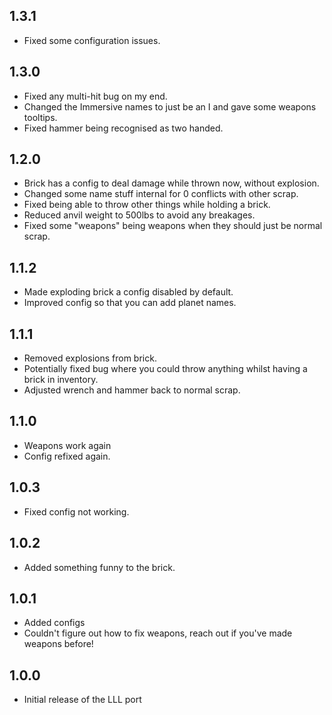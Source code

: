 ## 1.3.1
- Fixed some configuration issues.

## 1.3.0
- Fixed any multi-hit bug on my end.
- Changed the Immersive names to just be an I and gave some weapons tooltips.
- Fixed hammer being recognised as two handed.

## 1.2.0
- Brick has a config to deal damage while thrown now, without explosion.
- Changed some name stuff internal for 0 conflicts with other scrap.
- Fixed being able to throw other things while holding a brick.
- Reduced anvil weight to 500lbs to avoid any breakages.
- Fixed some "weapons" being weapons when they should just be normal scrap.

## 1.1.2
- Made exploding brick a config disabled by default.
- Improved config so that you can add planet names.

## 1.1.1
- Removed explosions from brick.
- Potentially fixed bug where you could throw anything whilst having a brick in inventory.
- Adjusted wrench and hammer back to normal scrap.

## 1.1.0
- Weapons work again
- Config refixed again.

## 1.0.3
- Fixed config not working.

## 1.0.2
- Added something funny to the brick.

## 1.0.1
- Added configs
- Couldn't figure out how to fix weapons, reach out if you've made weapons before!

## 1.0.0

- Initial release of the LLL port